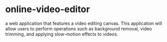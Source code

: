 # online-video-editor
a web application that features a video editing canvas. This application will allow users to perform operations such as background removal, video trimming, and applying slow-motion effects to videos.

